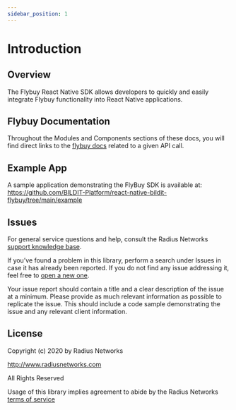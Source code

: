 ```yaml
---
sidebar_position: 1
---
```


# Introduction

## Overview

The Flybuy React Native SDK allows developers to quickly and easily integrate Flybuy functionality into React Native applications.

## Flybuy Documentation

Throughout the Modules and Components sections of these docs, you will find direct links to the [flybuy docs](https://www.radiusnetworks.com/developers/flybuy/#/?id=flybuy-developer-documentation) related to a given API call.

## Example App

A sample application demonstrating the FlyBuy SDK is available at: https://github.com/BILDIT-Platform/react-native-bildit-flybuy/tree/main/example

## Issues

For general service questions and help, consult the Radius Networks [support knowledge base](https://support.radiusnetworks.com/hc/en-us).

If you’ve found a problem in this library, perform a search under Issues in case it has already been reported. If you do not find any issue addressing it, feel free to [open a new one](https://github.com/RadiusNetworks/flybuy-documentation/issues/new).

Your issue report should contain a title and a clear description of the issue at a minimum. Please provide as much relevant information as possible to replicate the issue. This should include a code sample demonstrating the issue and any relevant client information.

## License

Copyright (c) 2020 by Radius Networks

http://www.radiusnetworks.com

All Rights Reserved

Usage of this library implies agreement to abide by the Radius Networks [terms of service](https://www.flybuy.com/terms-of-service)
